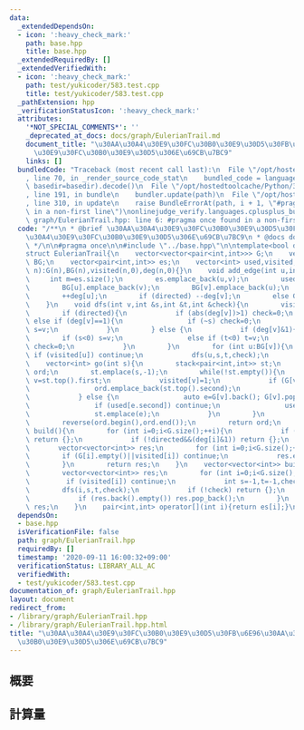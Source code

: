 ```yaml
---
data:
  _extendedDependsOn:
  - icon: ':heavy_check_mark:'
    path: base.hpp
    title: base.hpp
  _extendedRequiredBy: []
  _extendedVerifiedWith:
  - icon: ':heavy_check_mark:'
    path: test/yukicoder/583.test.cpp
    title: test/yukicoder/583.test.cpp
  _pathExtension: hpp
  _verificationStatusIcon: ':heavy_check_mark:'
  attributes:
    '*NOT_SPECIAL_COMMENTS*': ''
    _deprecated_at_docs: docs/graph/EulerianTrail.md
    document_title: "\u30AA\u30A4\u30E9\u30FC\u30B0\u30E9\u30D5\u30FB\u6E96\u30AA\u30A4\
      \u30E9\u30FC\u30B0\u30E9\u30D5\u306E\u69CB\u7BC9"
    links: []
  bundledCode: "Traceback (most recent call last):\n  File \"/opt/hostedtoolcache/Python/3.8.5/x64/lib/python3.8/site-packages/onlinejudge_verify/documentation/build.py\"\
    , line 70, in _render_source_code_stat\n    bundled_code = language.bundle(stat.path,\
    \ basedir=basedir).decode()\n  File \"/opt/hostedtoolcache/Python/3.8.5/x64/lib/python3.8/site-packages/onlinejudge_verify/languages/cplusplus.py\"\
    , line 191, in bundle\n    bundler.update(path)\n  File \"/opt/hostedtoolcache/Python/3.8.5/x64/lib/python3.8/site-packages/onlinejudge_verify/languages/cplusplus_bundle.py\"\
    , line 310, in update\n    raise BundleErrorAt(path, i + 1, \"#pragma once found\
    \ in a non-first line\")\nonlinejudge_verify.languages.cplusplus_bundle.BundleErrorAt:\
    \ graph/EulerianTrail.hpp: line 6: #pragma once found in a non-first line\n"
  code: "/**\n * @brief \u30AA\u30A4\u30E9\u30FC\u30B0\u30E9\u30D5\u30FB\u6E96\u30AA\
    \u30A4\u30E9\u30FC\u30B0\u30E9\u30D5\u306E\u69CB\u7BC9\n * @docs docs/graph/EulerianTrail.md\n\
    \ */\n\n#pragma once\n\n#include \"../base.hpp\"\n\ntemplate<bool directed>\n\
    struct EulerianTrail{\n    vector<vector<pair<int,int>>> G;\n    vector<vector<int>>\
    \ BG;\n    vector<pair<int,int>> es;\n    vector<int> used,visited,deg;\n    EulerianTrail(int\
    \ n):G(n),BG(n),visited(n,0),deg(n,0){}\n    void add_edge(int u,int v){\n   \
    \     int m=es.size();\n        es.emplace_back(u,v);\n        used.emplace_back(0);\n\
    \        BG[u].emplace_back(v);\n        BG[v].emplace_back(u);\n        G[u].emplace_back(v,m);\n\
    \        ++deg[u];\n        if (directed) --deg[v];\n        else G[v].emplace_back(u,m),++deg[v];\n\
    \    }\n    void dfs(int v,int &s,int &t,int &check){\n        visited[v]=1;\n\
    \        if (directed){\n            if (abs(deg[v])>1) check=0;\n           \
    \ else if (deg[v]==1){\n                if (~s) check=0;\n                else\
    \ s=v;\n            }\n        } else {\n            if (deg[v]&1){\n        \
    \        if (s<0) s=v;\n                else if (t<0) t=v;\n                else\
    \ check=0;\n            }\n        }\n        for (int u:BG[v]){\n           \
    \ if (visited[u]) continue;\n            dfs(u,s,t,check);\n        }\n    }\n\
    \    vector<int> go(int s){\n        stack<pair<int,int>> st;\n        vector<int>\
    \ ord;\n        st.emplace(s,-1);\n        while(!st.empty()){\n            int\
    \ v=st.top().first;\n            visited[v]=1;\n            if (G[v].empty()){\n\
    \                ord.emplace_back(st.top().second);\n                st.pop();\n\
    \            } else {\n                auto e=G[v].back(); G[v].pop_back();\n\
    \                if (used[e.second]) continue;\n                used[e.second]=1;\n\
    \                st.emplace(e);\n            }\n        }\n        ord.pop_back();\n\
    \        reverse(ord.begin(),ord.end());\n        return ord;\n    }\n    vector<vector<int>>\
    \ build(){\n        for (int i=0;i<G.size();++i){\n            if (directed&&deg[i]!=0)\
    \ return {};\n            if (!directed&&(deg[i]&1)) return {};\n        }\n \
    \       vector<vector<int>> res;\n        for (int i=0;i<G.size();++i){\n    \
    \        if (G[i].empty()||visited[i]) continue;\n            res.emplace_back(go(i));\n\
    \        }\n        return res;\n    }\n    vector<vector<int>> build_semi(){\n\
    \        vector<vector<int>> res;\n        for (int i=0;i<G.size();++i){\n   \
    \         if (visited[i]) continue;\n            int s=-1,t=-1,check=1;\n    \
    \        dfs(i,s,t,check);\n            if (!check) return {};\n            res.emplace_back(go(~s?s:i));\n\
    \            if (res.back().empty()) res.pop_back();\n        }\n        return\
    \ res;\n    }\n    pair<int,int> operator[](int i){return es[i];}\n};"
  dependsOn:
  - base.hpp
  isVerificationFile: false
  path: graph/EulerianTrail.hpp
  requiredBy: []
  timestamp: '2020-09-11 16:00:32+09:00'
  verificationStatus: LIBRARY_ALL_AC
  verifiedWith:
  - test/yukicoder/583.test.cpp
documentation_of: graph/EulerianTrail.hpp
layout: document
redirect_from:
- /library/graph/EulerianTrail.hpp
- /library/graph/EulerianTrail.hpp.html
title: "\u30AA\u30A4\u30E9\u30FC\u30B0\u30E9\u30D5\u30FB\u6E96\u30AA\u30A4\u30E9\u30FC\
  \u30B0\u30E9\u30D5\u306E\u69CB\u7BC9"
---
```

## 概要

## 計算量